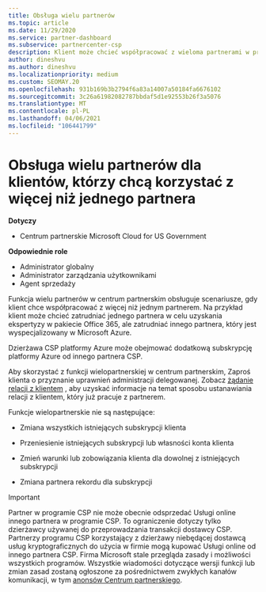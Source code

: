 ```yaml
---
title: Obsługa wielu partnerów
ms.topic: article
ms.date: 11/29/2020
ms.service: partner-dashboard
ms.subservice: partnercenter-csp
description: Klient może chcieć współpracować z wieloma partnerami w programie dostawcy rozwiązań w chmurze, który specjalizacje w różnych usługach.
author: dineshvu
ms.author: dineshvu
ms.localizationpriority: medium
ms.custom: SEOMAY.20
ms.openlocfilehash: 931b169b3b2794f6a83a14007a50184fa6676102
ms.sourcegitcommit: 3c26a61982082787bbdaf5d1e92553b26f3a5076
ms.translationtype: MT
ms.contentlocale: pl-PL
ms.lasthandoff: 04/06/2021
ms.locfileid: "106441799"
---
```

# <a name="multi-partner-support-for-customers-who-want-to-work-with-more-than-one-partner"></a>Obsługa wielu partnerów dla klientów, którzy chcą korzystać z więcej niż jednego partnera

**Dotyczy**

- Centrum partnerskie Microsoft Cloud for US Government

**Odpowiednie role**

- Administrator globalny
- Administrator zarządzania użytkownikami
- Agent sprzedaży

Funkcja wielu partnerów w centrum partnerskim obsługuje scenariusze, gdy klient chce współpracować z więcej niż jednym partnerem. Na przykład klient może chcieć zatrudniać jednego partnera w celu uzyskania ekspertyzy w pakiecie Office 365, ale zatrudniać innego partnera, który jest wyspecjalizowany w Microsoft Azure.

Dzierżawa CSP platformy Azure może obejmować dodatkową subskrypcję platformy Azure od innego partnera CSP.

Aby skorzystać z funkcji wielopartnerskiej w centrum partnerskim, Zaproś klienta o przyznanie uprawnień administracji delegowanej. Zobacz [żądanie relacji z klientem](request-a-relationship-with-a-customer.md) , aby uzyskać informacje na temat sposobu ustanawiania relacji z klientem, który już pracuje z partnerem.

Funkcje wielopartnerskie nie są następujące:

- Zmiana wszystkich istniejących subskrypcji klienta

- Przeniesienie istniejących subskrypcji lub własności konta klienta

- Zmień warunki lub zobowiązania klienta dla dowolnej z istniejących subskrypcji

- Zmiana partnera rekordu dla subskrypcji

> [!IMPORTANT]  
> Partner w programie CSP nie może obecnie odsprzedać Usługi online innego partnera w programie CSP. To ograniczenie dotyczy tylko dzierżawcy używanej do przeprowadzania transakcji dostawcy CSP. Partnerzy programu CSP korzystający z dzierżawy niebędącej dostawcą usług kryptograficznych do użycia w firmie mogą kupować Usługi online od innego partnera CSP. Firma Microsoft stale przegląda zasady i możliwości wszystkich programów. Wszystkie wiadomości dotyczące wersji funkcji lub zmian zasad zostaną ogłoszone za pośrednictwem zwykłych kanałów komunikacji, w tym [anonsów Centrum partnerskiego](announcements/index.md).
